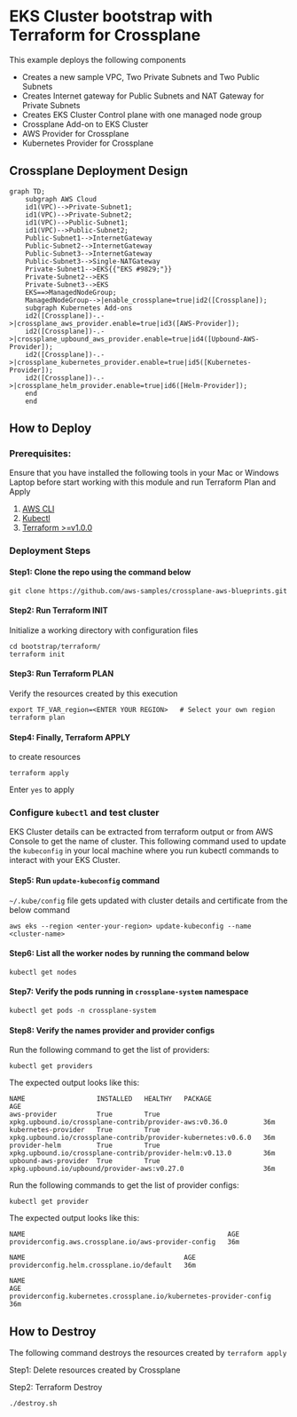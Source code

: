# EKS Cluster bootstrap with Terraform for Crossplane

This example deploys the following components
- Creates a new sample VPC, Two Private Subnets and Two Public Subnets
- Creates Internet gateway for Public Subnets and NAT Gateway for Private Subnets
- Creates EKS Cluster Control plane with one managed node group
- Crossplane Add-on to EKS Cluster
- AWS Provider for Crossplane
- Kubernetes Provider for Crossplane

## Crossplane Deployment Design

```mermaid
graph TD;
    subgraph AWS Cloud
    id1(VPC)-->Private-Subnet1;
    id1(VPC)-->Private-Subnet2;
    id1(VPC)-->Public-Subnet1;
    id1(VPC)-->Public-Subnet2;
    Public-Subnet1-->InternetGateway
    Public-Subnet2-->InternetGateway
    Public-Subnet3-->InternetGateway
    Public-Subnet3-->Single-NATGateway
    Private-Subnet1-->EKS{{"EKS #9829;"}}
    Private-Subnet2-->EKS
    Private-Subnet3-->EKS
    EKS==>ManagedNodeGroup;
    ManagedNodeGroup-->|enable_crossplane=true|id2([Crossplane]);
    subgraph Kubernetes Add-ons
    id2([Crossplane])-.->|crossplane_aws_provider.enable=true|id3([AWS-Provider]);
    id2([Crossplane])-.->|crossplane_upbound_aws_provider.enable=true|id4([Upbound-AWS-Provider]);
    id2([Crossplane])-.->|crossplane_kubernetes_provider.enable=true|id5([Kubernetes-Provider]);
    id2([Crossplane])-.->|crossplane_helm_provider.enable=true|id6([Helm-Provider]);
    end
    end
```

## How to Deploy
### Prerequisites:
Ensure that you have installed the following tools in your Mac or Windows Laptop before start working with this module and run Terraform Plan and Apply
1. [AWS CLI](https://docs.aws.amazon.com/cli/latest/userguide/install-cliv2.html)
3. [Kubectl](https://Kubernetes.io/docs/tasks/tools/)
4. [Terraform >=v1.0.0](https://learn.hashicorp.com/tutorials/terraform/install-cli)

### Deployment Steps
#### Step1: Clone the repo using the command below

```shell script
git clone https://github.com/aws-samples/crossplane-aws-blueprints.git
```

#### Step2: Run Terraform INIT
Initialize a working directory with configuration files

```shell script
cd bootstrap/terraform/
terraform init
```

#### Step3: Run Terraform PLAN
Verify the resources created by this execution

```shell script
export TF_VAR_region=<ENTER YOUR REGION>   # Select your own region
terraform plan
```

#### Step4: Finally, Terraform APPLY
to create resources

```shell script
terraform apply
```

Enter `yes` to apply

### Configure `kubectl` and test cluster
EKS Cluster details can be extracted from terraform output or from AWS Console to get the name of cluster.
This following command used to update the `kubeconfig` in your local machine where you run kubectl commands to interact with your EKS Cluster.

#### Step5: Run `update-kubeconfig` command

`~/.kube/config` file gets updated with cluster details and certificate from the below command
```shell script
aws eks --region <enter-your-region> update-kubeconfig --name <cluster-name>
```
#### Step6: List all the worker nodes by running the command below
```shell script
kubectl get nodes
```
#### Step7: Verify the pods running in `crossplane-system` namespace
```shell script
kubectl get pods -n crossplane-system
```
#### Step8: Verify the names provider and provider configs
Run the following command to get the list of providers:
```shell script
kubectl get providers
```
The expected output looks like this:
```
NAME                  INSTALLED   HEALTHY   PACKAGE                                                         AGE
aws-provider          True        True      xpkg.upbound.io/crossplane-contrib/provider-aws:v0.36.0         36m
kubernetes-provider   True        True      xpkg.upbound.io/crossplane-contrib/provider-kubernetes:v0.6.0   36m
provider-helm         True        True      xpkg.upbound.io/crossplane-contrib/provider-helm:v0.13.0        36m
upbound-aws-provider  True        True      xpkg.upbound.io/upbound/provider-aws:v0.27.0                    36m
```
Run the following commands to get the list of provider configs:
```shell script
kubectl get provider
```
The expected output looks like this:
```
NAME                                                   AGE
providerconfig.aws.crossplane.io/aws-provider-config   36m

NAME                                        AGE
providerconfig.helm.crossplane.io/default   36m

NAME                                                                 AGE
providerconfig.kubernetes.crossplane.io/kubernetes-provider-config   36m
```


## How to Destroy
The following command destroys the resources created by `terraform apply`

Step1: Delete resources created by Crossplane

Step2: Terraform Destroy

```bash
./destroy.sh
```
